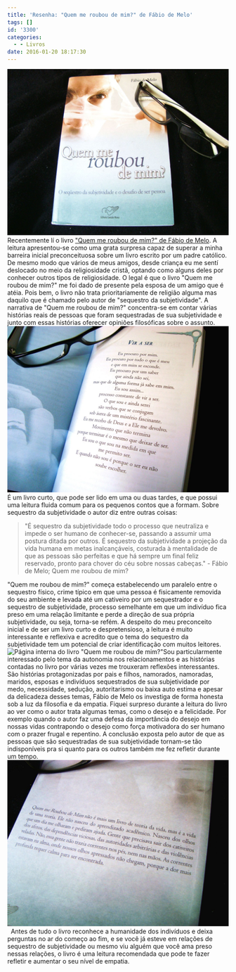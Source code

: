 ```yaml
---
title: 'Resenha: "Quem me roubou de mim?" de Fábio de Melo'
tags: []
id: '3300'
categories:
  - - Livros
date: 2016-01-20 18:17:30
---
```


![Capa do livro "Quem me roubou de mim?" de Fábio de Melo](/wp-content/uploads/2016/01/quem-me-roubou-de-mim-capa-min-1024x768.jpg)Recentemente lí o livro ["Quem me roubou de mim?" de Fábio de Melo](http://natalia.blog.br/2016/01/20/quem-me-roubou-de-mim/). A leitura apresentou-se como uma grata surpresa capaz de superar a minha barreira inicial preconceituosa sobre um livro escrito por um padre católico. De mesmo modo que vários de meus amigos, desde criança eu me sentí deslocado no meio da religiosidade cristã, optando como alguns deles por conhecer outros tipos de religiosidade. O legal é que o livro "Quem me roubou de mim?" me foi dado de presente pela esposa de um amigo que é atéia. Pois bem, o livro não trata prioritariamente de religião alguma mas daquilo que é chamado pelo autor de "sequestro da subjetividade". A narrativa de "Quem me roubou de mim?" concentra-se em contar várias histórias reais de pessoas que foram sequestradas de sua subjetividade e junto com essas histórias oferecer opiniões filosóficas sobre o assunto. [![Página interna do livro "Quem me roubou de mim?"](/wp-content/uploads/2016/01/quem-me-roubou-de-mim-resenha-interna-min-1024x768.jpg)](/wp-content/uploads/2016/01/quem-me-roubou-de-mim-resenha-interna-min.jpg) É um livro curto, que pode ser lido em uma ou duas tardes, e que possui uma leitura fluida comum para os pequenos contos que a formam. Sobre sequestro da subjetividade o autor diz entre outras coisas:

> "É sequestro da subjetividade todo o processo que neutraliza e impede o ser humano de conhecer-se, passando a assumir uma postura ditada por outros. É sequestro da subjetividade a projeção da vida humana em metas inalcançáveis, costurada à mentalidade de que as pessoas são perfeitas e que há sempre um final feliz reservado, pronto para chover do céu sobre nossas cabeças." - Fábio de Melo; Quem me roubou de mim?

"Quem me roubou de mim?" começa estabelecendo um paralelo entre o sequestro físico, crime típico em que uma pessoa é fisicamente removida do seu ambiente e levada até um cativeiro por um sequestrador e o sequestro de subjetividade, processo semelhante em que um indivíduo fica preso em uma relação limitante e perde a direção de sua própria subjetividade, ou seja, torna-se refém. A despeito do meu preconceito inicial e de ser um livro curto e despretensioso, a leitura é muito interessante e reflexiva e acredito que o tema do sequestro da subjetividade tem um potencial de criar identificação com muitos leitores. ![Página interna do livro "Quem me roubou de mim?"](/wp-content/uploads/2016/01/quem-me-roubou-de-mim-fabio-de-melo-resenha-min-1024x768.jpg)Sou particularmente interessado pelo tema da autonomia nos relacionamentos e as histórias contadas no livro por várias vezes me trouxeram reflexões interessantes. São histórias protagonizadas por pais e filhos, namorados, namoradas, maridos, esposas e indivíduos sequestrados de sua subjetividade por medo, necessidade, sedução, autoritarismo ou baixa auto estima e apesar da delicadeza desses temas, Fábio de Melo os investiga de forma honesta sob a luz da filosofia e da empatia. Fiquei surpreso durante a leitura do livro ao ver como o autor trata algumas temas, como o desejo e a felicidade. Por exemplo quando o autor faz uma defesa da importância do desejo em nossas vidas contrapondo o desejo como força motivadora do ser humano com o prazer frugal e repentino. A conclusão exposta pelo autor de que as pessoas que são sequestradas de sua subjetividade tornam-se tão indisponíveis pra si quanto para os outros também me fez refletir durante um tempo. [![Contra capa do livro "Quem me roubou de mim?" de Fábio de Melo](/wp-content/uploads/2016/01/quem-me-roubou-de-mim-contracapa-fabio-de-melo-min-1024x768.jpg)](/wp-content/uploads/2016/01/quem-me-roubou-de-mim-contracapa-fabio-de-melo-min.jpg)   Antes de tudo o livro reconhece a humanidade dos indivíduos e deixa perguntas no ar do começo ao fim, e se você já esteve em relações de sequestro de subjetividade ou mesmo viu alguém que você ama preso nessas relações, o livro é uma leitura recomendada que pode te fazer refletir e aumentar o seu nível de empatia.
